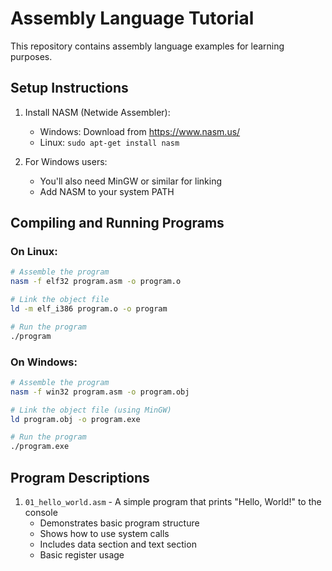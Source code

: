 # Assembly Language Tutorial

This repository contains assembly language examples for learning purposes.

## Setup Instructions

1. Install NASM (Netwide Assembler):
   - Windows: Download from https://www.nasm.us/
   - Linux: `sudo apt-get install nasm`

2. For Windows users:
   - You'll also need MinGW or similar for linking
   - Add NASM to your system PATH

## Compiling and Running Programs

### On Linux:
```bash
# Assemble the program
nasm -f elf32 program.asm -o program.o

# Link the object file
ld -m elf_i386 program.o -o program

# Run the program
./program
```

### On Windows:
```bash
# Assemble the program
nasm -f win32 program.asm -o program.obj

# Link the object file (using MinGW)
ld program.obj -o program.exe

# Run the program
./program.exe
```

## Program Descriptions

1. `01_hello_world.asm` - A simple program that prints "Hello, World!" to the console
   - Demonstrates basic program structure
   - Shows how to use system calls
   - Includes data section and text section
   - Basic register usage 